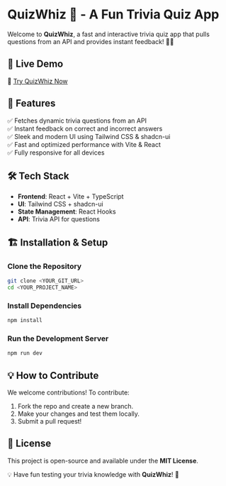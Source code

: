 # QuizWhiz 🎉 - A Fun Trivia Quiz App  

Welcome to **QuizWhiz**, a fast and interactive trivia quiz app that pulls questions from an API and provides instant feedback! 🧠✨  

## 🚀 Live Demo  
🔗 [Try QuizWhiz Now](https://quiz-whiz-red.vercel.app/)  

## 📌 Features  
✅ Fetches dynamic trivia questions from an API  
✅ Instant feedback on correct and incorrect answers  
✅ Sleek and modern UI using Tailwind CSS & shadcn-ui  
✅ Fast and optimized performance with Vite & React  
✅ Fully responsive for all devices  

## 🛠️ Tech Stack  
- **Frontend**: React + Vite + TypeScript  
- **UI**: Tailwind CSS + shadcn-ui  
- **State Management**: React Hooks  
- **API**: Trivia API for questions  

## 🏗️ Installation & Setup  

### Clone the Repository  
```sh
git clone <YOUR_GIT_URL>
cd <YOUR_PROJECT_NAME>
```

### Install Dependencies  
```sh
npm install
```

### Run the Development Server  
```sh
npm run dev
```

## 💡 How to Contribute  
We welcome contributions! To contribute:  
1. Fork the repo and create a new branch.  
2. Make your changes and test them locally.  
3. Submit a pull request!  

## 📜 License  
This project is open-source and available under the **MIT License**.  


💡 Have fun testing your trivia knowledge with **QuizWhiz**! 🎯    


